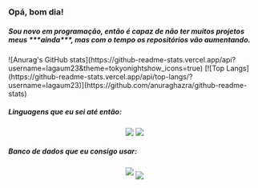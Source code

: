 <tittle>
<h3> Opá, bom dia!</h3>                                                                                                
<h5>Sou novo em programação, então é capaz de não ter muitos projetos meus ***ainda***, mas com o tempo os repositórios vão aumentando.</h5>
![Anurag's GitHub stats](https://github-readme-stats.vercel.app/api?username=Iagaum23&theme=tokyonightshow_icons=true)
[![Top Langs](https://github-readme-stats.vercel.app/api/top-langs/?username=Iagaum23)](https://github.com/anuraghazra/github-readme-stats)
</tittle>
<body>
<h5>Linguagens que eu sei até então:</h5>
<center>
<img src="https://img.shields.io/badge/Python-3776AB?style=for-the-badge&logo=python&logoColor=white">
<img src="https://img.shields.io/badge/Java-ED8B00?style=for-the-badge&logo=java&logoColor=white">
</center>
<h5>Banco de dados que eu consigo usar:</h5>
<center>
<img src="https://img.shields.io/badge/MySQL-00000F?style=for-the-badge&logo=mysql&logoColor=white">
<img src="https://img.shields.io/badge/MariaDB-003545?style=for-the-badge&logo=mariadb&logoColor=white" "Imagem de banco de dados" align=middle>
</center>
</body>
